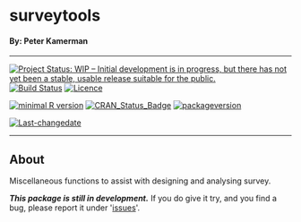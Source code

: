 # surveytools

#### By: Peter Kamerman

****

[![Project Status: WIP – Initial development is in progress, but there has not yet been a stable, usable release suitable for the public.](http://www.repostatus.org/badges/latest/wip.svg)](http://www.repostatus.org/#wip) [![Build Status](https://travis-ci.org/search/search.svg?branch=master)](https://travis-ci.org/search/search) [![Licence](https://img.shields.io/badge/licence-MIT%20+-lightgrey.svg)](http://choosealicense.com/)

[![minimal R version](https://img.shields.io/badge/R%3E%3D-3.3.3-6666ff.svg)](https://cran.r-project.org/) [![CRAN\_Status\_Badge](http://www.r-pkg.org/badges/version/surveytools)](https://cran.r-project.org/package=surveytools) [![packageversion](https://img.shields.io/badge/Package%20version-0.1.0-orange.svg?style=flat-square)](commits/master)

[![Last-changedate](https://img.shields.io/badge/last%20change-2017--04--19-yellowgreen.svg)](/commits/master)

****

## About

Miscellaneous functions to assist with designing and analysing survey.

***This package is still in development.*** If you do give it try, and you find a bug, please report it under '[issues](https://github.com/kamermanpr/surveytools/issues)'.
